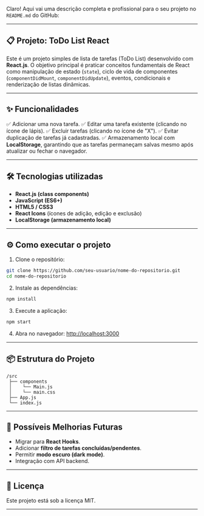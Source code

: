 Claro! Aqui vai uma descrição completa e profissional para o seu projeto no `README.md` do GitHub:

---

## 📋 Projeto: ToDo List React

Este é um projeto simples de lista de tarefas (ToDo List) desenvolvido com **React.js**. O objetivo principal é praticar conceitos fundamentais de React como manipulação de estado (`state`), ciclo de vida de componentes (`componentDidMount`, `componentDidUpdate`), eventos, condicionais e renderização de listas dinâmicas.

---

## ✨ Funcionalidades

✅ Adicionar uma nova tarefa.
✅ Editar uma tarefa existente (clicando no ícone de lápis).
✅ Excluir tarefas (clicando no ícone de "X").
✅ Evitar duplicação de tarefas já cadastradas.
✅ Armazenamento local com **LocalStorage**, garantindo que as tarefas permaneçam salvas mesmo após atualizar ou fechar o navegador.

---

## 🛠️ Tecnologias utilizadas

* **React.js (class components)**
* **JavaScript (ES6+)**
* **HTML5 / CSS3**
* **React Icons** (ícones de adição, edição e exclusão)
* **LocalStorage (armazenamento local)**

---

## ⚙️ Como executar o projeto

1. Clone o repositório:

```bash
git clone https://github.com/seu-usuario/nome-do-repositorio.git
cd nome-do-repositorio
```

2. Instale as dependências:

```bash
npm install
```

3. Execute a aplicação:

```bash
npm start
```

4. Abra no navegador: [http://localhost:3000](http://localhost:3000)

---

## 📦 Estrutura do Projeto

```
/src
 ├── components
 │    └── Main.js
 │    └── main.css
 ├── App.js
 └── index.js
```

---

## 🚧 Possíveis Melhorias Futuras

* Migrar para **React Hooks**.
* Adicionar **filtro de tarefas concluídas/pendentes**.
* Permitir **modo escuro (dark mode)**.
* Integração com API backend.

---

## 📝 Licença

Este projeto está sob a licença MIT.

---

